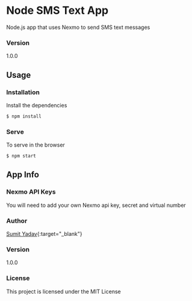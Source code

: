 # Node SMS Text App

Node.js app that uses Nexmo to send SMS text messages

### Version

1.0.0

## Usage

### Installation

Install the dependencies

```sh
$ npm install
```

### Serve

To serve in the browser

```sh
$ npm start
```

## App Info

### Nexmo API Keys

You will need to add your own Nexmo api key, secret and virtual number

### Author

[Sumit Yadav](https://sumitkumar1207.github.io/my-portfolio/){:target="_blank"}

### Version

1.0.0

### License

This project is licensed under the MIT License
